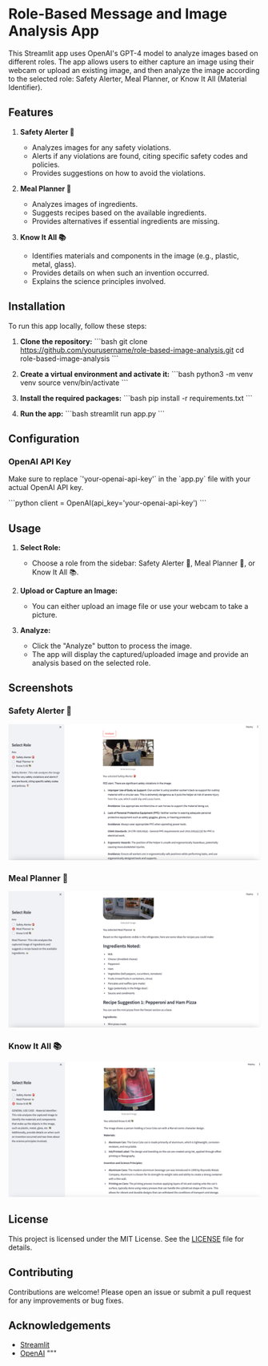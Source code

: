
# Role-Based Message and Image Analysis App

This Streamlit app uses OpenAI's GPT-4 model to analyze images based on different roles. The app allows users to either capture an image using their webcam or upload an existing image, and then analyze the image according to the selected role: Safety Alerter, Meal Planner, or Know It All (Material Identifier).

## Features

1. **Safety Alerter 🚨**
   - Analyzes images for any safety violations.
   - Alerts if any violations are found, citing specific safety codes and policies.
   - Provides suggestions on how to avoid the violations.

2. **Meal Planner 🍲**
   - Analyzes images of ingredients.
   - Suggests recipes based on the available ingredients.
   - Provides alternatives if essential ingredients are missing.

3. **Know It All 📚**
   - Identifies materials and components in the image (e.g., plastic, metal, glass).
   - Provides details on when such an invention occurred.
   - Explains the science principles involved.

## Installation

To run this app locally, follow these steps:

1. **Clone the repository:**
   \`\`\`bash
   git clone https://github.com/yourusername/role-based-image-analysis.git
   cd role-based-image-analysis
   \`\`\`

2. **Create a virtual environment and activate it:**
   \`\`\`bash
   python3 -m venv venv
   source venv/bin/activate
   \`\`\`

3. **Install the required packages:**
   \`\`\`bash
   pip install -r requirements.txt
   \`\`\`

4. **Run the app:**
   \`\`\`bash
   streamlit run app.py
   \`\`\`

## Configuration

### OpenAI API Key

Make sure to replace \`'your-openai-api-key'\` in the \`app.py\` file with your actual OpenAI API key.

\`\`\`python
client = OpenAI(api_key='your-openai-api-key')
\`\`\`

## Usage

1. **Select Role:**
   - Choose a role from the sidebar: Safety Alerter 🚨, Meal Planner 🍲, or Know It All 📚.

2. **Upload or Capture an Image:**
   - You can either upload an image file or use your webcam to take a picture.

3. **Analyze:**
   - Click the "Analyze" button to process the image.
   - The app will display the captured/uploaded image and provide an analysis based on the selected role.

## Screenshots

### Safety Alerter 🚨

![Safety Alerter](SafetyAlerter.png)

### Meal Planner 🍲

![Meal Planner](Meal%20Planner.png)

### Know It All 📚

![Know It All](KnowItAll.png)

## License

This project is licensed under the MIT License. See the [LICENSE](LICENSE) file for details.

## Contributing

Contributions are welcome! Please open an issue or submit a pull request for any improvements or bug fixes.

## Acknowledgements

- [Streamlit](https://streamlit.io/)
- [OpenAI](https://openai.com/)
"""
